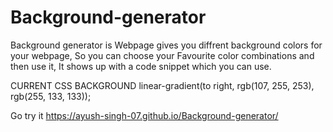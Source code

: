 # Background-generator

Background generator is Webpage gives you diffrent background colors for your webpage,
So you can choose your Favourite color combinations and then use it,
It shows up with a code snippet which you can use.  

CURRENT CSS BACKGROUND
linear-gradient(to right, rgb(107, 255, 253), rgb(255, 133, 133));

Go try it
https://ayush-singh-07.github.io/Background-generator/
